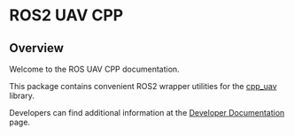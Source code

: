 # ROS2 UAV CPP

## Overview

Welcome to the ROS UAV CPP documentation.

This package contains convenient ROS2 wrapper utilities for the [cpp_uav](https://github.com/Robotsix-UAV/uav_cpp) library.

Developers can find additional information at the [Developer Documentation](dev/ros2_uav_cpp) page.
